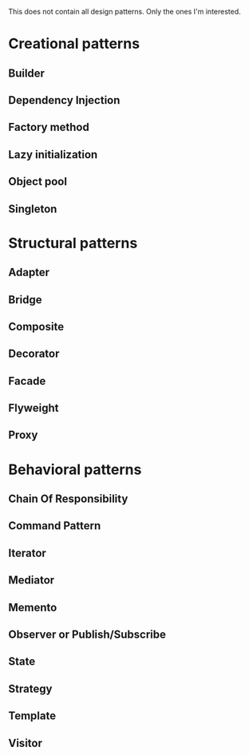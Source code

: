 This does not contain all design patterns. Only the ones I'm interested.

# Creational patterns

## Builder

## Dependency Injection

## Factory method

## Lazy initialization

## Object pool

## Singleton

# Structural patterns

## Adapter

## Bridge

## Composite

## Decorator

## Facade

## Flyweight

## Proxy

# Behavioral patterns

## Chain Of Responsibility

## Command Pattern

## Iterator

## Mediator

## Memento

## Observer or Publish/Subscribe

## State

## Strategy

## Template

## Visitor












